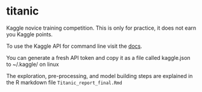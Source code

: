 # titanic

Kaggle novice training competition. This is only for practice, it does not earn you Kaggle points.

To use the Kaggle API for command line visit the [docs](https://www.kaggle.com/docs/api).

You can generate a fresh API token and copy it as a file called kaggle.json to ~/.kaggle/ on linux

The exploration, pre-processing,  and model building steps are explained in the R markdown file `Titanic_report_final.Rmd`
